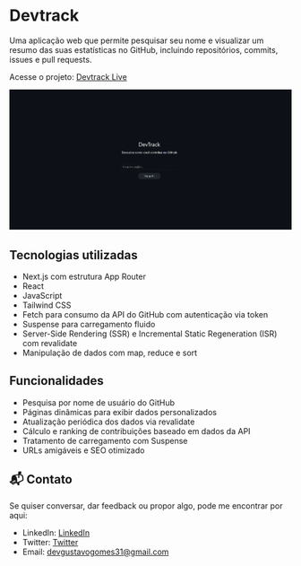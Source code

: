 # Devtrack

Uma aplicação web que permite pesquisar seu nome e visualizar um resumo das suas estatísticas no GitHub, incluindo repositórios, commits, issues e pull requests.

Acesse o projeto: [Devtrack Live](https://dev-track-rho.vercel.app)

![Devtrack Demo](./public/devtrack.gif)

## Tecnologias utilizadas

- Next.js com estrutura App Router  
- React  
- JavaScript
- Tailwind CSS
- Fetch para consumo da API do GitHub com autenticação via token  
- Suspense para carregamento fluido  
- Server-Side Rendering (SSR) e Incremental Static Regeneration (ISR) com revalidate  
- Manipulação de dados com map, reduce e sort

## Funcionalidades

- Pesquisa por nome de usuário do GitHub  
- Páginas dinâmicas para exibir dados personalizados  
- Atualização periódica dos dados via revalidate  
- Cálculo e ranking de contribuições baseado em dados da API  
- Tratamento de carregamento com Suspense  
- URLs amigáveis e SEO otimizado

## 📬 Contato

Se quiser conversar, dar feedback ou propor algo, pode me encontrar por aqui:

- LinkedIn: [LinkedIn](https://www.linkedin.com/in/devgustavogomes/)
- Twitter: [Twitter](https://x.com/DevGustavo31)
- Email: devgustavogomes31@gmail.com


